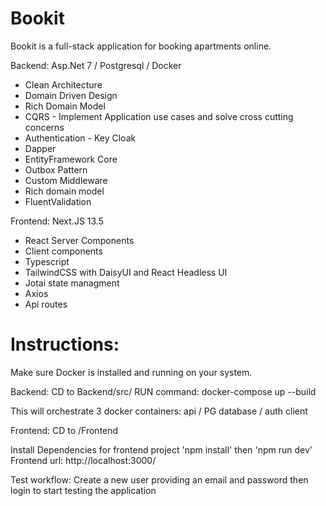 # Bookit

Bookit is a full-stack application for booking apartments online.

Backend: Asp.Net 7 / Postgresql / Docker
* Clean Architecture
* Domain Driven Design
* Rich Domain Model
* CQRS - Implement Application use cases and solve cross cutting concerns
* Authentication - Key Cloak
* Dapper
* EntityFramework Core
* Outbox Pattern
* Custom Middleware
* Rich domain model
* FluentValidation

Frontend: Next.JS 13.5
* React Server Components
* Client components
* Typescript
* TailwindCSS with DaisyUI and React Headless UI
* Jotai state managment
* Axios
* Api routes 

# Instructions:

Make sure Docker is installed and running on your system.

Backend: 
CD to Backend/src/
RUN command: docker-compose up --build

This will orchestrate 3 docker containers: api / PG database / auth client

Frontend:
CD to /Frontend

Install Dependencies for frontend project 'npm install' then 'npm run dev'
Frontend url: http://localhost:3000/

Test workflow: Create a new user providing an email and password then login to start testing the application





